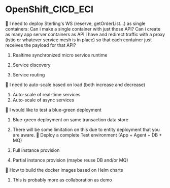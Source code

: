# OpenShift_CICD_ECI

  I need to deploy Sterling's WS (reserve, getOrderList...) as single containers: Can i make a single container with just those API? Can i create as many app server containers as API i have and redirect traffic with a proxy (istio or whatever service mesh is in place) so that each container just receives the payload for that API?

1.	Realtime synchronized micro service runtime
2.	Service discovery

3.	Service routing


  I need to auto-scale based on load (both increase and decrease)

1.	Auto-scale of real-time services
2.	Auto-scale of async services


  I would like to test a blue-green deployment

1.	Blue-green deployment on same transaction data store

1.	There will be some limitation on this due to entity deployment that you are aware.
  Deploy a complete Test environment (App + Agent + DB + MQ)

1.	Full instance provision
2.	Partial instance provision (maybe reuse DB and/or MQ)


  How to build the docker images based on Helm charts

1.	This is probably more as collaboration as demo
